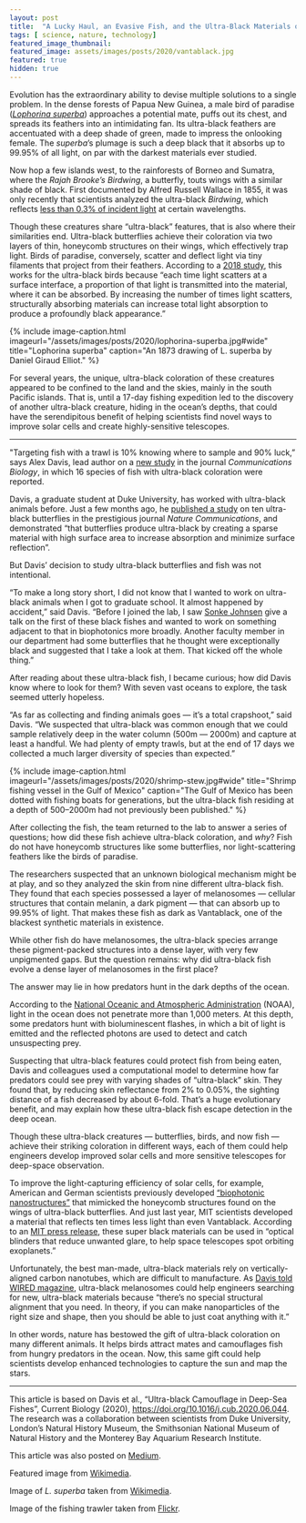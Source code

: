 ```yaml
---
layout: post
title:  "A Lucky Haul, an Evasive Fish, and the Ultra-Black Materials of the Future"
tags: [ science, nature, technology]
featured_image_thumbnail:
featured_image: assets/images/posts/2020/vantablack.jpg
featured: true
hidden: true
---
```


Evolution has the extraordinary ability to devise multiple solutions to a single problem. In the dense forests of Papua New Guinea, a male bird of paradise ([_Lophorina superba_](https://www.nature.com/articles/s41467-017-02088-w.pdf)) approaches a potential mate, puffs out its chest, and spreads its feathers into an intimidating fan. Its ultra-black feathers are accentuated with a deep shade of green, made to impress the onlooking female. The _superba_’s plumage is such a deep black that it absorbs up to 99.95% of all light, on par with the darkest materials ever studied.

Now hop a few islands west, to the rainforests of Borneo and Sumatra, where the _Rajah Brooke’s Birdwing_, a butterfly, touts wings with a similar shade of black. First documented by Alfred Russell Wallace in 1855, it was only recently that scientists analyzed the ultra-black _Birdwing_, which reflects [less than 0.3% of incident light](https://www.nature.com/articles/s41467-020-15033-1.pdf) at certain wavelengths.

Though these creatures share “ultra-black” features, that is also where their similarities end. Ultra-black butterflies achieve their coloration via two layers of thin, honeycomb structures on their wings, which effectively trap light. Birds of paradise, conversely, scatter and deflect light via tiny filaments that project from their feathers. According to a [2018 study](https://www.nature.com/articles/s41467-017-02088-w.pdf), this works for the ultra-black birds because “each time light scatters at a surface interface, a proportion of that light is transmitted into the material, where it can be absorbed. By increasing the number of times light scatters, structurally absorbing materials can increase total light absorption to produce a profoundly black appearance.”

{% include image-caption.html imageurl="/assets/images/posts/2020/lophorina-superba.jpg#wide" title="Lophorina superba" caption="An 1873 drawing of L. superba by Daniel Giraud Elliot." %}

For several years, the unique, ultra-black coloration of these creatures appeared to be confined to the land and the skies, mainly in the south Pacific islands. That is, until a 17-day fishing expedition led to the discovery of another ultra-black creature, hiding in the ocean’s depths, that could have the serendipitous benefit of helping scientists find novel ways to improve solar cells and create highly-sensitive telescopes.

***

"Targeting fish with a trawl is 10% knowing where to sample and 90% luck,” says Alex Davis, lead author on a [new study](https://www.cell.com/current-biology/pdf/S0960-9822(20)30860-5.pdf) in the journal _Communications Biology_, in which 16 species of fish with ultra-black coloration were reported.

Davis, a graduate student at Duke University, has worked with ultra-black animals before. Just a few months ago, he [published a study](https://www.nature.com/articles/s41467-020-15033-1.pdf) on ten ultra-black butterflies in the prestigious journal _Nature Communications_, and demonstrated “that butterflies produce ultra-black by creating a sparse material with high surface area to increase absorption and minimize surface reflection”.

But Davis’ decision to study ultra-black butterflies and fish was not intentional.

“To make a long story short, I did not know that I wanted to work on ultra-black animals when I got to graduate school. It almost happened by accident,” said Davis. “Before I joined the lab, I saw [Sonke Johnsen](https://biology.duke.edu/people/sonke-johnsen) give a talk on the first of these black fishes and wanted to work on something adjacent to that in biophotonics more broadly. Another faculty member in our department had some butterflies that he thought were exceptionally black and suggested that I take a look at them. That kicked off the whole thing.”

After reading about these ultra-black fish, I became curious; how did Davis know where to look for them? With seven vast oceans to explore, the task seemed utterly hopeless.

“As far as collecting and finding animals goes — it’s a total crapshoot,” said Davis. “We suspected that ultra-black was common enough that we could sample relatively deep in the water column (500m — 2000m) and capture at least a handful. We had plenty of empty trawls, but at the end of 17 days we collected a much larger diversity of species than expected.”

{% include image-caption.html imageurl="/assets/images/posts/2020/shrimp-stew.jpg#wide" title="Shrimp fishing vessel in the Gulf of Mexico" caption="The Gulf of Mexico has been dotted with fishing boats for generations, but the ultra-black fish residing at a depth of 500–2000m had not previously been published." %}

After collecting the fish, the team returned to the lab to answer a series of questions; how did these fish achieve ultra-black coloration, and _why_? Fish do not have honeycomb structures like some butterflies, nor light-scattering feathers like the birds of paradise.

The researchers suspected that an unknown biological mechanism might be at play, and so they analyzed the skin from nine different ultra-black fish. They found that each species possessed a layer of melanosomes — cellular structures that contain melanin, a dark pigment — that can absorb up to 99.95% of light. That makes these fish as dark as Vantablack, one of the blackest synthetic materials in existence.

While other fish do have melanosomes, the ultra-black species arrange these pigment-packed structures into a dense layer, with very few unpigmented gaps. But the question remains: why did ultra-black fish evolve a dense layer of melanosomes in the first place?

The answer may lie in how predators hunt in the dark depths of the ocean.

According to the [National Oceanic and Atmospheric Administration](https://oceanservice.noaa.gov/facts/light_travel.html) (NOAA), light in the ocean does not penetrate more than 1,000 meters. At this depth, some predators hunt with bioluminescent flashes, in which a bit of light is emitted and the reflected photons are used to detect and catch unsuspecting prey.

Suspecting that ultra-black features could protect fish from being eaten, Davis and colleagues used a computational model to determine how far predators could see prey with varying shades of “ultra-black” skin. They found that, by reducing skin reflectance from 2% to 0.05%, the sighting distance of a fish decreased by about 6-fold. That’s a huge evolutionary benefit, and may explain how these ultra-black fish escape detection in the deep ocean.

Though these ultra-black creatures — butterflies, birds, and now fish — achieve their striking coloration in different ways, each of them could help engineers develop improved solar cells and more sensitive telescopes for deep-space observation.

To improve the light-capturing efficiency of solar cells, for example, American and German scientists previously developed [“biophotonic nanostructures”](https://advances.sciencemag.org/content/advances/3/10/e1700232.full.pdf) that mimicked the honeycomb structures found on the wings of ultra-black butterflies. And just last year, MIT scientists developed a material that reflects ten times less light than even Vantablack. According to an [MIT press release](http://news.mit.edu/2019/blackest-black-material-cnt-0913#:~:text=In%20a%20scientific%20development%20inspired,into%20space,%E2%80%9D%20writes%20Osborne.), these super black materials can be used in “optical blinders that reduce unwanted glare, to help space telescopes spot orbiting exoplanets.”

Unfortunately, the best man-made, ultra-black materials rely on vertically-aligned carbon nanotubes, which are difficult to manufacture. As [Davis told WIRED magazine](https://www.wired.com/story/meet-the-ultra-black-vantafish/), ultra-black melanosomes could help engineers searching for new, ultra-black materials because “there’s no special structural alignment that you need. In theory, if you can make nanoparticles of the right size and shape, then you should be able to just coat anything with it.”

In other words, nature has bestowed the gift of ultra-black coloration on many different animals. It helps birds attract mates and camouflages fish from hungry predators in the ocean. Now, this same gift could help scientists develop enhanced technologies to capture the sun and map the stars.

***

This article is based on Davis et al., “Ultra-black Camouflage in Deep-Sea Fishes”, Current Biology (2020), https://doi.org/10.1016/j.cub.2020.06.044. The research was a collaboration between scientists from Duke University, London’s Natural History Museum, the Smithsonian National Museum of Natural History and the Monterey Bay Aquarium Research Institute.

This article was also posted on [Medium](https://medium.com/@NikoMcCarty/a-lucky-haul-an-evasive-fish-and-the-ultra-black-materials-of-the-future-1588276d2443).

Featured image from [Wikimedia](https://hi.wikipedia.org/wiki/%E0%A4%9A%E0%A4%BF%E0%A4%A4%E0%A5%8D%E0%A4%B0:%E0%A4%B5%E0%A5%88%E0%A4%82%E0%A4%9F%E0%A4%AC%E0%A5%87%E0%A4%B2%E0%A4%95.jpg).

Image of _L. superba_ taken from [Wikimedia](https://commons.wikimedia.org/wiki/File:Lophorina_superba.jpg).

Image of the fishing trawler taken from [Flickr](https://commons.wikimedia.org/wiki/File:Grand_Isle_-_Shrimp_Stew.jpg).